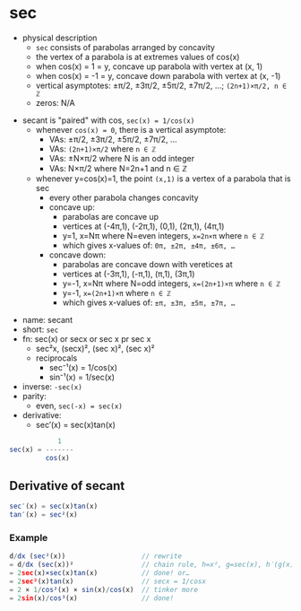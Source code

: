 # sec

- physical description
  - `sec` consists of parabolas arranged by concavity
  - the vertex of a parabola is at extremes values of cos(x)
  - when cos(x) = 1 = y, concave up parabola with vertex at (x, 1)
  - when cos(x) = -1 = y, concave down parabola with vertex at (x, -1)
  - vertical asymptotes: ±π/2, ±3π/2, ±5π/2, ±7π/2, …; `(2n+1)×π/2, n ∈ ℤ`
  - zeros: N/A



* secant is "paired" with cos, `sec(x) = 1/cos(x)`
  - whenever `cos(x) = 0`, there is a vertical asymptote: 
    - VAs: ±π/2, ±3π/2, ±5π/2, ±7π/2, …
    - VAs: `(2n+1)×π/2` where `n ∈ ℤ`
    - VAs: ±N×π/2 where N is an odd integer
    - VAs: N×π/2 where N=2n+1 and n ∈ ℤ
  - whenever y=cos(x)=1, the point `(x,1)` is a vertex of a parabola that is sec
    - every other parabola changes concavity
    - concave up:
      - parabolas are concave up
      - vertices at (-4π,1), (-2π,1), (0,1), (2π,1), (4π,1)
      - y=1, x=Nπ where N=even integers, `x=2n×π` where `n ∈ ℤ`
      - which gives x-values of: `0π, ±2π, ±4π, ±6π, …`
    - concave down:
      - parabolas are concave down with veretices at
      - vertices at (-3π,1), (-π,1), (π,1), (3π,1)
      - y=-1, x=Nπ where N=odd integers, `x=(2n+1)×π` where `n ∈ ℤ`
      - y=-1, `x=(2n+1)×π` where `n ∈ ℤ`
      - which gives x-values of: `±π, ±3π, ±5π, ±7π, …`
- name: secant 
- short: `sec`
- fn: sec(x) or secx or sec x pr sec x
  - sec²x, (secx)², (sec x)², (sec x)²
  - reciprocals
    - sec⁻¹(x) = 1/cos(x)
    - sin⁻¹(x) = 1/sec(x)
- inverse:
  `-sec(x)`
- parity:
  - even, `sec(-x) = sec(x)`
- derivative:
  - sec′(x) = sec(x)tan(x)


```js
            1
sec(x) = -------
         cos(x)
```


## Derivative of secant

```js
sec′(x) = sec(x)tan(x)
tan′(x) = sec²(x)
```

### Example

```js
d/dx (sec²(x))                   // rewrite
= d/dx (sec(x))²                 // chain rule, h=x², g=sec(x), h′(g(x))∙g′(x)
= 2sec(x)×sec(x)tan(x)           // done! or…
= 2sec²(x)tan(x)                 // secx = 1/cosx
= 2 × 1/cos²(x) × sin(x)/cos(x)  // tinker more
= 2sin(x)/cos³(x)                // done!
```
